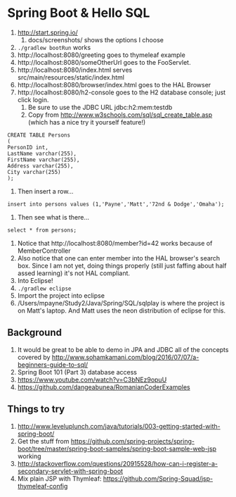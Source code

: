 
# Spring Boot & Hello SQL

1. http://start.spring.io/
   1. docs/screenshots/ shows the options I choose
1. `./gradlew bootRun` works
1. http://localhost:8080/greeting goes to thymeleaf example
1. http://localhost:8080/someOtherUrl goes to the FooServlet.
1. http://localhost:8080/index.html serves src/main/resources/static/index.html 
1. http://localhost:8080/browser/index.html goes to the HAL Browser
1. http://localhost:8080/h2-console goes to the H2 database console; just click login.
   1. Be sure to use the JDBC URL jdbc:h2:mem:testdb
   1. Copy from http://www.w3schools.com/sql/sql_create_table.asp (which has a nice try it yourself feature!)
~~~~~
CREATE TABLE Persons
(
PersonID int,
LastName varchar(255),
FirstName varchar(255),
Address varchar(255),
City varchar(255)
);
~~~~~
  1. Then insert a row...
~~~~~
insert into persons values (1,'Payne','Matt','72nd & Dodge','Omaha');
~~~~~
  1. Then see what is there...
~~~~~
select * from persons;
~~~~~  
1. Notice that http://localhost:8080/member?id=42 works because of MemberController
1. Also notice that one can enter member into the HAL browser's search box.  Since I am not yet, doing things properly (still just faffing about half assed learning) it's not HAL compliant.
1. Into Eclipse!
  1. `./gradlew eclipse`
  1. Import the project into eclipse
  1. /Users/mpayne/Study2/Java/Spring/SQL/sqlplay is where the project is on Matt's laptop.  And Matt uses the neon distribution of eclipse for this.


## Background
1. It would be great to be able to demo in JPA and JDBC all of the concepts covered by http://www.sohamkamani.com/blog/2016/07/07/a-beginners-guide-to-sql/
1. Spring Boot 101 (Part 3) database access
  1. https://www.youtube.com/watch?v=C3bNEz9opuU
  1. https://github.com/dangeabunea/RomanianCoderExamples
  
## Things to try
1. http://www.leveluplunch.com/java/tutorials/003-getting-started-with-spring-boot/
1. Get the stuff from https://github.com/spring-projects/spring-boot/tree/master/spring-boot-samples/spring-boot-sample-web-jsp working
1. http://stackoverflow.com/questions/20915528/how-can-i-register-a-secondary-servlet-with-spring-boot 
1. Mix plain JSP with Thymleaf: https://github.com/Spring-Squad/jsp-thymeleaf-config

